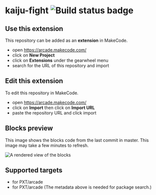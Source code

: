 # kaiju-fight ![Build status badge](https://github.com/bkzill/kaiju-fight/workflows/MakeCode/badge.svg)



## Use this extension

This repository can be added as an **extension** in MakeCode.

* open https://arcade.makecode.com/
* click on **New Project**
* click on **Extensions** under the gearwheel menu
* search for the URL of this repository and import

## Edit this extension

To edit this repository in MakeCode.

* open https://arcade.makecode.com/
* click on **Import** then click on **Import URL**
* paste the repository URL and click import

## Blocks preview

This image shows the blocks code from the last commit in master.
This image may take a few minutes to refresh.

![A rendered view of the blocks](https://github.com/bkzill/kaiju-fight/raw/master/.makecode/blocks.png)

## Supported targets

* for PXT/arcade
* for PXT/arcade
(The metadata above is needed for package search.)

